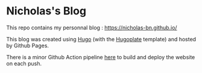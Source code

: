 # Nicholas's Blog

This repo contains my personnal blog : https://nicholas-bn.github.io/

This blog was created using [Hugo](https://gohugo.io/) (with the [Hugoplate](https://themes.gohugo.io/themes/hugoplate/) template) and hosted by Github Pages.

There is a minor Github Action pipeline [here](./.github/workflows/main.yml) to build and deploy the website on each push.